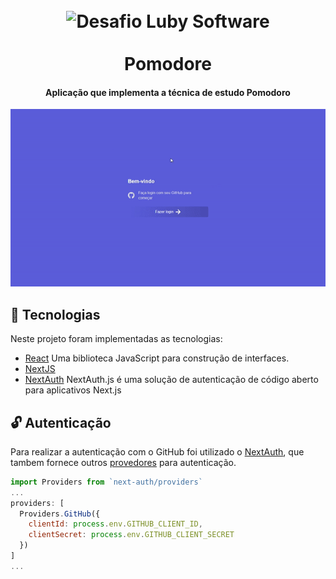 <h1 align = "center">
<br>
  <img src = "https://i0.wp.com/jawwad.me/wp-content/uploads/2019/03/pomodoro-timer.png?fit=1200%2C595&ssl=1" alt = "Desafio Luby Software" width = "200">
<br>
<br>
Pomodore
</h1>
<h4 align="center">
  <p align = "center">Aplicação que implementa a técnica de estudo Pomodoro<p/> 
</h4>
<p align = "center">
  <img src="public/presentation.gif" alt="presentation">
</p>

## :rocket: Tecnologias
Neste projeto foram implementadas as tecnologias:

-  [React](https://facebook.github.io/react/) Uma biblioteca JavaScript para construção de interfaces.
-  [NextJS](https://nextjs.org/)
-  [NextAuth](https://github.com/nextauthjs/next-auth) NextAuth.js é uma solução de autenticação de código aberto para aplicativos Next.js

## 🔓 Autenticação

Para realizar a autenticação com o GitHub foi utilizado o [NextAuth](https://next-auth.js.org/), que tambem fornece outros [provedores](https://next-auth.js.org/configuration/providers) para autenticação.

```javascript theme="dark"
import Providers from `next-auth/providers`
...
providers: [
  Providers.GitHub({
    clientId: process.env.GITHUB_CLIENT_ID,
    clientSecret: process.env.GITHUB_CLIENT_SECRET
  })
]
...

``` 
